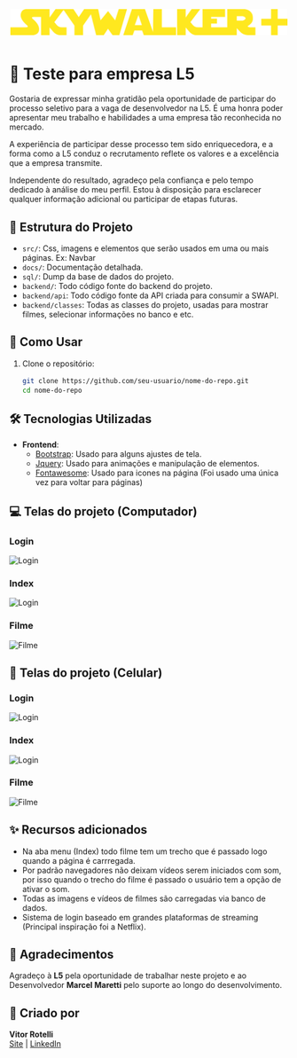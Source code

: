 <div style="text-align: center;margin-bottom:50px">
  <img src="src/img/logo/Logo.png" alt="Seu Logotipo" width="500">
</div>

# 💬 Teste para empresa L5

Gostaria de expressar minha gratidão pela oportunidade de participar do processo seletivo para a vaga de desenvolvedor na L5. É uma honra poder apresentar meu trabalho e habilidades a uma empresa tão reconhecida no mercado.

A experiência de participar desse processo tem sido enriquecedora, e a forma como a L5 conduz o recrutamento reflete os valores e a excelência que a empresa transmite.

Independente do resultado, agradeço pela confiança e pelo tempo dedicado à análise do meu perfil. Estou à disposição para esclarecer qualquer informação adicional ou participar de etapas futuras.

## 📂 Estrutura do Projeto

- `src/`: Css, imagens e elementos que serão usados em uma ou mais páginas. Ex: Navbar
- `docs/`: Documentação detalhada.
- `sql/`: Dump da base de dados do projeto.
- `backend/`: Todo código fonte do backend do projeto.
- `backend/api`: Todo código fonte da API criada para consumir a SWAPI.
- `backend/classes`: Todas as classes do projeto, usadas para mostrar filmes, selecionar informações no banco e etc.

## 🚀 Como Usar

1. Clone o repositório:
   ```bash
   git clone https://github.com/seu-usuario/nome-do-repo.git
   cd nome-do-repo


## 🛠️ Tecnologias Utilizadas

- **Frontend**:  
  - [Bootstrap](https://getbootstrap.com/): Usado para alguns ajustes de tela.
  - [Jquery](https://jquery.com/): Usado para animações e manipulação de elementos.
  - [Fontawesome](https://fontawesome.com/): Usado para icones na página (Foi usado uma única vez para voltar para páginas)

## 💻 Telas do projeto (Computador)

 ### Login

 ![Login](docs/img/login-pc.png)

 ### Index

 ![Login](docs/img/index-pc.png)

 ### Filme

 ![Filme](docs/img/filme-pc.png)

## 📱 Telas do projeto (Celular)

 ### Login

 ![Login](docs/img/login-cel.png)

 ### Index

 ![Login](docs/img/index-cel.png)

 ### Filme

 ![Filme](docs/img/filme-cel.png)

## ✨ Recursos adicionados
- Na aba menu (Index) todo filme tem um trecho que é passado logo quando a página é carrregada.
- Por padrão navegadores não deixam vídeos serem iniciados com som, por isso quando o trecho do filme é passado o usuário tem a opção de ativar o som.
- Todas as imagens e vídeos de filmes são carregadas via banco de dados.
- Sistema de login baseado em grandes plataformas de streaming (Principal inspiração foi a Netflix).

## 🙏 Agradecimentos

Agradeço à **L5** pela oportunidade de trabalhar neste projeto e ao Desenvolvedor **Marcel Maretti** pelo suporte ao longo do desenvolvimento.  

## 👤 Criado por

**Vitor Rotelli**  
[Site](https://vitorrotelli.com/) | [LinkedIn](https://www.linkedin.com/in/vitor-de-fran%C3%A7a-rotelli-b7b530231/)
